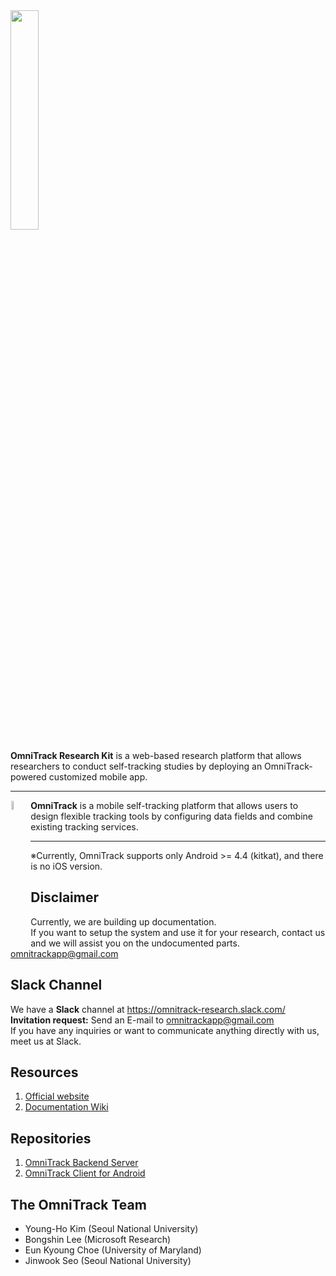 <img src="https://github.com/OmniTrack/omnitrack_research_kit/blob/master/resources/omnitrack_research_kit_logo.svg" width="30%">

**OmniTrack Research Kit** is a web-based research platform that allows researchers to conduct self-tracking studies by deploying an OmniTrack-powered customized mobile app.

---

<a href="https://omnitrack.github.io"><img src="https://github.com/OmniTrack/omnitrack_research_kit/blob/master/resources/omnitrack_symbol_256.png" align="left" width="6%" hspace="1" vspace="1"></a>

**OmniTrack** is a mobile self-tracking platform that allows users to design flexible tracking tools by configuring data fields and combine existing tracking services.

---

※Currently, OmniTrack supports only Android >= 4.4 (kitkat), and there is no iOS version.

## Disclaimer
Currently, we are building up documentation.
<br>
If you want to setup the system and use it for your research, 
contact us and we will assist you on the undocumented parts.
omnitrackapp@gmail.com

## Slack Channel
We have a **Slack** channel at https://omnitrack-research.slack.com/
<br>**Invitation request:** Send an E-mail to omnitrackapp@gmail.com 
<br>If you have any inquiries or want to communicate anything directly with us, meet us at Slack.


## Resources
1. [Official website](https://omnitrack.github.io)
2. [Documentation Wiki](https://github.com/OmniTrack/omnitrack_research_kit/wiki)

## Repositories
1. [OmniTrack Backend Server](https://github.com/muclipse/omnitrack_backend_server)
1. [OmniTrack Client for Android](https://github.com/muclipse/omnitrack_android)

## The OmniTrack Team

* Young-Ho Kim (Seoul National University)
* Bongshin Lee (Microsoft Research)
* Eun Kyoung Choe (University of Maryland)
* Jinwook Seo (Seoul National University)
